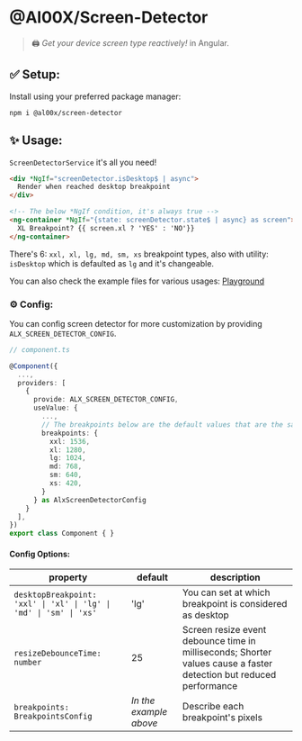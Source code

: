 

# @Al00X/Screen-Detector
> 🖨️ _Get your device screen type reactively!_ in Angular.


## ✅ Setup:
Install using your preferred package manager:

    npm i @al00x/screen-detector

## ✨ Usage:
`ScreenDetectorService` it's all you need!

```html
<div *NgIf="screenDetector.isDesktop$ | async">
  Render when reached desktop breakpoint
</div>

<!-- The below *NgIf condition, it's always true -->
<ng-container *NgIf="{state: screenDetector.state$ | async} as screen">
  XL Breakpoint? {{ screen.xl ? 'YES' : 'NO'}}
</ng-container>
```

There's 6: `xxl, xl, lg, md, sm, xs` breakpoint types, also with utility: `isDesktop` which is defaulted as `lg` and it's changeable.

You can also check the example files for various usages: [Playground](playground/src/app)

### ⚙️ Config:
You can config screen detector for more customization by providing `ALX_SCREEN_DETECTOR_CONFIG`.

```ts
// component.ts

@Component({
  ...,
  providers: [
    {
      provide: ALX_SCREEN_DETECTOR_CONFIG,
      useValue: {
        ...,
        // The breakpoints below are the default values that are the same as default TailwindCSS breakpoints.
        breakpoints: {
          xxl: 1536,
          xl: 1280,
          lg: 1024,
          md: 768,
          sm: 640,
          xs: 420,
        }
      } as AlxScreenDetectorConfig
    }
  ],
})
export class Component { }
```

#### Config Options:

| property                                                          | default               | description                                                                                                        |
|-------------------------------------------------------------------|-----------------------|--------------------------------------------------------------------------------------------------------------------|
| `desktopBreakpoint: 'xxl' \| 'xl' \| 'lg' \| 'md' \| 'sm' \| 'xs'` | 'lg' | You can set at which breakpoint is considered as desktop                                                           |
| `resizeDebounceTime: number`                                      | 25                    | Screen resize event debounce time in milliseconds; Shorter values cause a faster detection but reduced performance |
| `breakpoints: BreakpointsConfig`                                  | *In the example above* | Describe each breakpoint's pixels                                                                                  |


